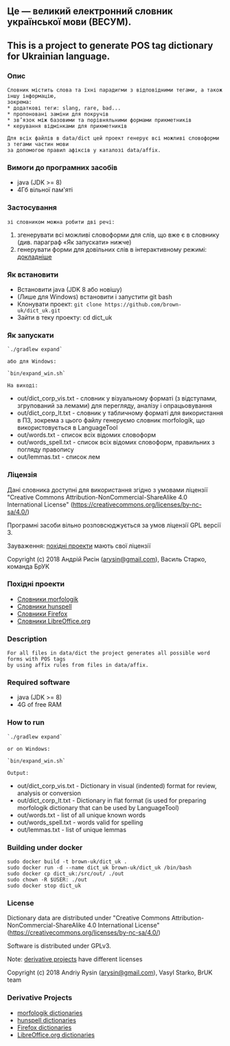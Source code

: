 ## Це — великий електронний словник української мови (ВЕСУМ). ##

## This is a project to generate POS tag dictionary for Ukrainian language. ##



### Опис ###
    Словник містить слова та їхні парадигми з відповідними тегами, а також іншу інформацію,
    зокрема:
    * додаткові теги: slang, rare, bad...
    * пропоновані заміни для покручів
    * зв’язок між базовими та порівняльними формами прикметників
    * керування відмінками для прикметників

    Для всіх файлів в data/dict цей проект генерує всі можливі словоформи з тегами частин мови
    за допомогою правил афіксів у каталозі data/affix.


### Вимоги до програмних засобів ###
* java (JDK >= 8)
* 4Гб вільної пам'яті


### Застосування ###
    зі словником можна робити дві речі:
1. згенерувати всі можливі словоформи для слів, що вже є в словнику (див. параграф «Як запускати» нижче)
2. генерувати форми для довільних слів в інтерактивному режимі: [докладніше](doc/interactive_mode.md)


### Як встановити ###
* Встановити java (JDK 8 або новішу)
* (Лише для Windows) встановити і запустити git bash
* Клонувати проект: `git clone https://github.com/brown-uk/dict_uk.git`
* Зайти в теку проекту: cd dict_uk

### Як запускати ###

    `./gradlew expand`
    
    або для Windows:
    
    `bin/expand_win.sh`

    На виході:

* out/dict_corp_vis.txt - словник у візуальному форматі (з відступами, згрупований за лемами) для перегляду, аналізу і опрацьовування
* out/dict_corp_lt.txt - словник у табличному форматі для використання в ПЗ, зокрема з цього файлу генеруємо словник morfologik, що використовується в LanguageTool
* out/words.txt - список всіх відомих словоформ
* out/words_spell.txt - список всіх відомих словоформ, правильних з погляду правопису
* out/lemmas.txt - список лем

### Ліцензія ###

Дані словника доступні для використання згідно з умовами ліцензії "Creative Commons Attribution-NonCommercial-ShareAlike 4.0 International License" (https://creativecommons.org/licenses/by-nc-sa/4.0/)

Програмні засоби вільно розповсюджується за умов ліцензії GPL версії 3.

Зауваження: [похідні проекти](distr/) мають свої ліцензії

Copyright (c) 2018 Андрій Рисін (arysin@gmail.com), Василь Старко, команда БрУК

### Похідні проекти ###

* [Словники morfologik](distr/morfologik-ukrainian/README.md)
* [Словники hunspell](distr/hunspell/README.md)
* [Словники Firefox](distr/mozilla/README.md)
* [Словники LibreOffice.org](distr/openoffice.org/README.md)


### Description ###
    For all files in data/dict the project generates all possible word forms with POS tags
    by using affix rules from files in data/affix.


### Required software ###
* java (JDK >= 8)
* 4G of free RAM


### How to run ###
    `./gradlew expand`

    or on Windows:

    `bin/expand_win.sh`

    Output:

* out/dict_corp_vis.txt - Dictionary in visual (indented) format for review, analysis or conversion
* out/dict_corp_lt.txt - Dictionary in flat format (is used for preparing morfologik dictionary that can be used by LanguageTool)
* out/words.txt - list of all unique known words
* out/words_spell.txt - words valid for spelling
* out/lemmas.txt - list of unique lemmas

### Building under docker ###

```
sudo docker build -t brown-uk/dict_uk .
sudo docker run -d --name dict_uk brown-uk/dict_uk /bin/bash
sudo docker cp dict_uk:/src/out/ ./out
sudo chown -R $USER: ./out
sudo docker stop dict_uk
```

### License ###

Dictionary data are distributed under "Creative Commons Attribution-NonCommercial-ShareAlike 4.0 International License" (https://creativecommons.org/licenses/by-nc-sa/4.0/)

Software is distributed under GPLv3.

Note: [derivative projects](distr/) have different licenses


Copyright (c) 2018 Andriy Rysin (arysin@gmail.com), Vasyl Starko, BrUK team

### Derivative Projects ###

* [morfologik dictionaries](distr/morfologik-ukrainian/README.md)
* [hunspell dictionaries](distr/hunspell/README.md)
* [Firefox dictionaries](distr/mozilla/README.md)
* [LibreOffice.org dictionaries](distr/openoffice.org/README.md)
